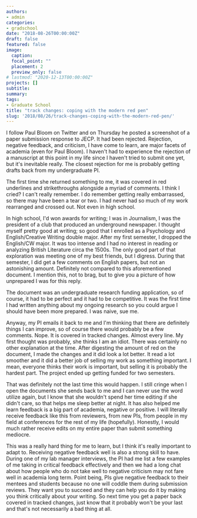```yaml
---
authors:
- admin
categories:
- gradschool
date: "2018-08-26T00:00:00Z"
draft: false
featured: false
image:
  caption:
  focal_point: ""
  placement: 2
  preview_only: false
# lastmod: "2020-12-13T00:00:00Z"
projects: []
subtitle:
summary: 
tags:
- Graduate School
title: "track changes: coping with the modern red pen"
slug: '2018/08/26/track-changes-coping-with-the-modern-red-pen/'
---
```


I follow Paul Bloom on Twitter and on Thursday he posted a screenshot of a paper submission response to JECP. It had been rejected. Rejection, negative feedback, and criticism, I have come to learn, are major facets of academia (even for Paul Bloom). I haven't had to experience the rejection of a manuscript at this point in my life since I haven't tried to submit one yet, but it's inevitable really. The closest rejection for me is probably getting drafts back from my undergraduate PI.

The first time she returned something to me, it was covered in red underlines and strikethroughs alongside a myriad of comments. I think I cried? I can't really remember. I do remember getting really embarrassed, so there may have been a tear or two. I had never had so much of my work rearranged and crossed out. Not even in high school.

In high school, I'd won awards for writing; I was in Journalism, I was the president of a club that produced an underground newspaper. I thought myself pretty good at writing; so good that I enrolled as a Psychology and English/Creative Writing double major. After my first semester, I dropped the English/CW major. It was too intense and I had no interest in reading or analyzing British Literature circa the 1500s. The only good part of that exploration was meeting one of my best friends, but I digress. During that semester, I did get a few comments on English papers, but not an astonishing amount. Definitely not compared to this aforementioned document. I mention this, not to brag, but to give you a picture of how unprepared I was for this reply.

The document was an undergraduate research funding application, so of course, it had to be perfect and it had to be competitive. It was the first time I had written anything about my ongoing research so you could argue I should have been more prepared. I was naive, sue me.

Anyway, my PI emails it back to me and I'm thinking that there are definitely things I can improve, so of course there would probably be a few comments. Nope. It is covered in tracked changes. Almost every line. My first thought was probably, she thinks I am an idiot. There was certainly no other explanation at the time. After digesting the amount of red on the document, I made the changes and it did look a lot better. It read a lot smoother and it did a better job of selling my work as something important. I mean, everyone thinks their work is important, but selling it is probably the hardest part. The project ended up getting funded for two semesters.

That was definitely not the last time this would happen. I still cringe when I open the documents she sends back to me and I can never use the word utilize again, but I know that she wouldn't spend her time editing if she didn't care, so that helps me sleep better at night. It has also helped me learn feedback is a big part of academia, negative or positive. I will literally receive feedback like this from reviewers, from new PIs, from people in my field at conferences for the rest of my life (hopefully). Honestly, I would much rather receive edits on my entire paper than submit something mediocre.

This was a really hard thing for me to learn, but I think it's really important to adapt to. Receiving negative feedback well is also a strong skill to have. During one of my lab manager interviews, the PI had me list a few examples of me taking in critical feedback effectively and then we had a long chat about how people who do not take well to negative criticism may not fare well in academia long term. Point being, PIs give negative feedback to their mentees and students because no one will coddle them during submission reviews. They want you to succeed and they can help you do it by making you think critically about your writing. So next time you get a paper back covered in tracked changes, just know that it probably won't be your last and that's not necessarily a bad thing at all.
